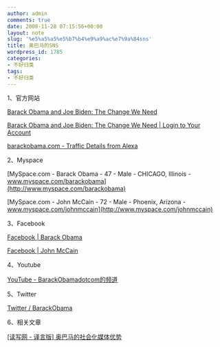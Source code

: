 ```yaml
---
author: admin
comments: true
date: 2008-11-28 07:15:56+00:00
layout: note
slug: '%e5%a5%a5%e5%b7%b4%e9%a9%ac%e7%9a%84sns'
title: 奥巴马的SNS
wordpress_id: 1785
categories:
- 不好归类
tags:
- 不好归类
---
```


1、官方网站  
  
[Barack Obama and Joe Biden: The Change We Need](http://www.barackobama.com/index.php)  
  
[Barack Obama and Joe Biden: The Change We Need | Login to Your Account](http://my.barackobama.com/page/user/login?successurl=L3BhZ2UvZGFzaGJvYXJkL3ByaXZhdGU=)  
  
[barackobama.com - Traffic Details from Alexa](http://www.alexa.com/data/details/traffic_details/barackobama.com)  
  
2、Myspace  
  
[MySpace.com - Barack Obama - 47 - Male - CHICAGO, Illinois - www.myspace.com/barackobama](http://www.myspace.com/barackobama)  
  


<blockquote></blockquote>

[MySpace.com - John McCain - 72 - Male - Phoenix, Arizona - www.myspace.com/johnmccain](http://www.myspace.com/johnmccain)  
  
3、Facebook  
  
[Facebook | Barack Obama](http://www.facebook.com/barackobama)  
  
[Facebook | John McCain](http://www.facebook.com/johnmccain)  
  
4、Youtube

<blockquote></blockquote>

<blockquote></blockquote>

[YouTube - BarackObamadotcom的频道](http://www.youtube.com/user/BarackObamadotcom)  
  
  
5、Twitter  
  
[Twitter / BarackObama](http://twitter.com/barackobama)  
  
  
6、相关文章

<blockquote></blockquote>

<blockquote></blockquote>

[[读写网 - 译言版] 奥巴马的社会化媒体优势](http://www.yeeyan.com/articles/view/395/17256)  


<blockquote></blockquote>

  


<blockquote></blockquote>

  


<blockquote></blockquote>
